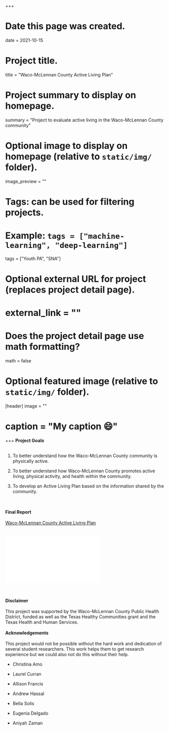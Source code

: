 +++
# Date this page was created.
date = 2021-10-15

# Project title.
title = "Waco-McLennan County Active Living Plan"

# Project summary to display on homepage.
summary = "Project to evaluate active living in the Waco-McLennan County community"

# Optional image to display on homepage (relative to `static/img/` folder).
 image_preview = ""

# Tags: can be used for filtering projects.
# Example: `tags = ["machine-learning", "deep-learning"]`
 tags = ["Youth PA", "SNA"]

# Optional external URL for project (replaces project detail page).
# external_link = ""

# Does the project detail page use math formatting?
math = false

# Optional featured image (relative to `static/img/` folder).
[header]
 image = ""
# caption = "My caption :smile:"

+++
**Project Goals** <br /><br />

1. To better understand how the Waco-McLennan County community is physically active.

2. To better understand how Waco-McLennan County promotes active living, physical activity, and health within the community.

3. To develop an Active Living Plan based on the information shared by the community.

<br /><br />
**Final Report** <br /><br />
[Waco-McLennan County Active Living Plan](/files/WMCALP.pdf)
<br /><br />

<embed src="/files/WMCALP.pdf" type="application/pdf">

<br /><br />
**Disclaimer** <br /><br />
This project was supported by the Waco-McLennan County Public Health District, funded  as well as the Texas Healthy Communities grant and the Texas Health and Human Services.
<br /><br />
**Acknowledgements** <br /><br />
This project would not be possible without the hard work and dedication of several student researchers. This work helps them to get research experience but we could also not do this without their help.

- Christina Amo

- Laurel Curran

- Allison Francis

- Andrew Hassal

- Bella Solis

- Eugenia Delgado

- Aniyah Zaman